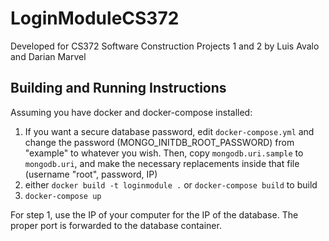 # LoginModuleCS372

Developed for CS372 Software Construction Projects 1 and 2 by Luis Avalo and Darian Marvel

## Building and Running Instructions

Assuming you have docker and docker-compose installed:

1. If you want a secure database password, edit `docker-compose.yml` and change the password (MONGO_INITDB_ROOT_PASSWORD) from "example" to whatever you wish. Then, copy `mongodb.uri.sample` to `mongodb.uri`, and make the necessary replacements inside that file (username "root", password, IP)
2. either `docker build -t loginmodule .` or `docker-compose build` to build
3. `docker-compose up`

For step 1, use the IP of your computer for the IP of the database. The proper port is forwarded
to the database container.
